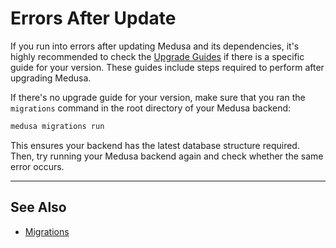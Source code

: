 # Errors After Update

If you run into errors after updating Medusa and its dependencies, it's highly recommended to check the [Upgrade Guides](../upgrade-guides/index.mdx) if there is a specific guide for your version. These guides include steps required to perform after upgrading Medusa.

If there's no upgrade guide for your version, make sure that you ran the `migrations` command in the root directory of your Medusa backend:

```bash
medusa migrations run
```

This ensures your backend has the latest database structure required. Then, try running your Medusa backend again and check whether the same error occurs.

---

## See Also

- [Migrations](../development/entities/migrations/overview.mdx)